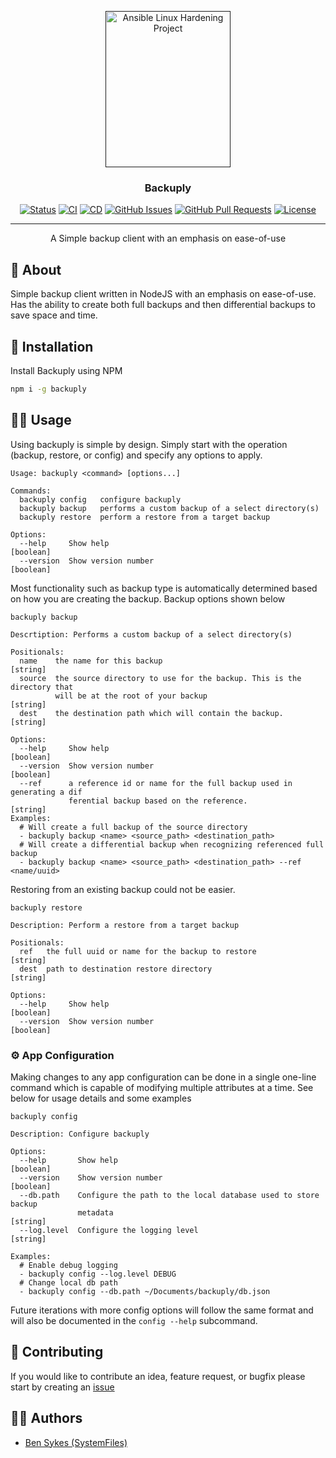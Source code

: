 <p align="center">
  <a href="" rel="noopener">
 <img width=200px height=250px src=".github/docs/ansible.png" alt="Ansible Linux Hardening Project"></a>
</p>

<h3 align="center">Backuply</h3>

<div align="center">

[![Status](https://img.shields.io/badge/status-active-success.svg)](https://sykesdev.ca/projects/)
[![CI](https://github.com/SystemFiles/backuply/actions/workflows/ci.yml/badge.svg)](https://github.com/SystemFiles/backuply/actions/workflows/ci.yml)
[![CD](https://github.com/SystemFiles/backuply/actions/workflows/cd.yml/badge.svg)](https://github.com/SystemFiles/backuply/actions/workflows/cd.yml)
[![GitHub Issues](https://img.shields.io/github/issues/systemfiles/backuply.svg)](https://github.com/SystemFiles/backuply/issues)
[![GitHub Pull Requests](https://img.shields.io/github/issues-pr/systemfiles/backuply.svg)](https://github.com/SystemFiles/backuply/issues)
[![License](https://img.shields.io/badge/license-Apache2.0-blue.svg)](/LICENSE)

</div>

---

<p align="center"> A Simple backup client with an emphasis on ease-of-use
    <br> 
</p>

## 🧐 About <a name = "about"></a>

Simple backup client written in NodeJS with an emphasis on ease-of-use. Has the ability to create both full backups and then differential backups to save space and time.

## 💾 Installation

Install Backuply using NPM

```bash
npm i -g backuply
```

## 👷‍♂️ Usage

Using backuply is simple by design. Simply start with the operation (backup, restore, or config) and specify any options to apply.

```
Usage: backuply <command> [options...]

Commands:
  backuply config   configure backuply
  backuply backup   performs a custom backup of a select directory(s)
  backuply restore  perform a restore from a target backup

Options:
  --help     Show help                                                 [boolean]
  --version  Show version number                                       [boolean]
```

Most functionality such as backup type is automatically determined based on how you are creating the backup. Backup options shown below

```
backuply backup

Descrtiption: Performs a custom backup of a select directory(s)

Positionals:
  name    the name for this backup                                      [string]
  source  the source directory to use for the backup. This is the directory that
          will be at the root of your backup                            [string]
  dest    the destination path which will contain the backup.           [string]

Options:
  --help     Show help                                                 [boolean]
  --version  Show version number                                       [boolean]
  --ref      a reference id or name for the full backup used in generating a dif
             ferential backup based on the reference.                   [string]
Examples:
  # Will create a full backup of the source directory
  - backuply backup <name> <source_path> <destination_path>
  # Will create a differential backup when recognizing referenced full backup
  - backuply backup <name> <source_path> <destination_path> --ref <name/uuid>
```

Restoring from an existing backup could not be easier.

```
backuply restore

Description: Perform a restore from a target backup

Positionals:
  ref   the full uuid or name for the backup to restore                 [string]
  dest  path to destination restore directory                           [string]

Options:
  --help     Show help                                                 [boolean]
  --version  Show version number                                       [boolean]
```

### ⚙️ App Configuration

Making changes to any app configuration can be done in a single one-line command which is capable of modifying multiple attributes at a time. See below for usage details and some examples

```
backuply config

Description: Configure backuply

Options:
  --help       Show help                                               [boolean]
  --version    Show version number                                     [boolean]
  --db.path    Configure the path to the local database used to store backup 
               metadata                                                 [string]
  --log.level  Configure the logging level                              [string]

Examples:
  # Enable debug logging
  - backuply config --log.level DEBUG
  # Change local db path
  - backuply config --db.path ~/Documents/backuply/db.json
```

Future iterations with more config options will follow the same format and will also be documented in the `config --help` subcommand.

## 🧩 Contributing

If you would like to contribute an idea, feature request, or bugfix please start by creating an [issue](https://github.com/SystemFiles/backuply/issues)

## 👷‍♂️ Authors <a name = "authors" >

- [Ben Sykes (SystemFiles)](https://sykesdev.ca/)